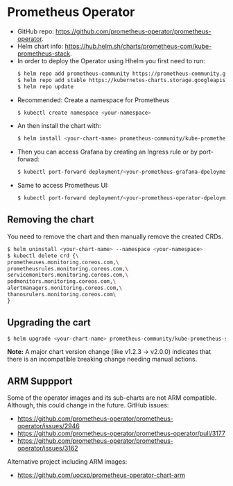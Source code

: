 # Prometheus Operator

* GitHub repo: https://github.com/prometheus-operator/prometheus-operator.
* Helm chart info: https://hub.helm.sh/charts/prometheus-com/kube-prometheus-stack.
* In order to deploy the Operator using Hhelm you first need to run:
    ```bash
    $ helm repo add prometheus-community https://prometheus-community.github.io/helm-charts
    $ helm repo add stable https://kubernetes-charts.storage.googleapis.com/
    $ helm repo update
    ```
* Recommended: Create a namespace for Prometheus
    ```bash
    $ kubectl create namespace <your-namespace>
    ```
* An then install the chart with:
    ```bash
    $ helm install <your-chart-name> prometheus-community/kube-prometheus-stack --namespace <your-namespace>
    ```
* Then you can access Grafana by creating an Ingress rule or by port-forwad:
    ```bash
    $ kubectl port-forward deployment/<your-prometheus-grafana-dpeloyment> 3000
    ```
* Same to access Prometheus UI:
    ```bash
    $ kubectl port-forward deployment/<your-prometheus-operator-dpeloyment> 9090
    ```

## Removing the chart
You need to remove the chart and then manually remove the created CRDs.
```bash
$ helm uninstall <your-chart-name> --namespace <your-namespace>
$ kubectl delete crd {\
prometheuses.monitoring.coreos.com,\
prometheusrules.monitoring.coreos.com,\
servicemonitors.monitoring.coreos.com,\
podmonitors.monitoring.coreos.com,\
alertmanagers.monitoring.coreos.com,\
thanosrulers.monitoring.coreos.com\
}
```

## Upgrading the cart
```bash
$ helm upgrade <your-chart-name> prometheus-community/kube-prometheus-stack --namespace <your-namespace>
```
**Note:** A major chart version change (like v1.2.3 -> v2.0.0) indicates that there is an incompatible breaking change needing manual actions.

## ARM Suppport
Some of the operator images and its sub-charts are not ARM compatible. Although, this could change in the future.
GitHub issues:
* https://github.com/prometheus-operator/prometheus-operator/issues/2946
* https://github.com/prometheus-operator/prometheus-operator/pull/3177
* https://github.com/prometheus-operator/prometheus-operator/issues/3162

Alternative project including ARM images:
* https://github.com/uocxp/prometheus-operator-chart-arm
